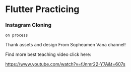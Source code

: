 # Flutter Practicing 
### Instagram Cloning
```  
on process

```




Thank assets and design From Sopheamen Vana channel!

Find more best teaching video click here:

https://www.youtube.com/watch?v=fJnmr22-Y7A&t=607s

